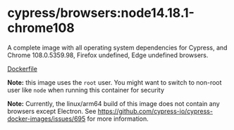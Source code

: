 <!--
WARNING: this file was autogenerated by generate-browser-image.js using

    yarn add:browser -- 14.18.1 --chrome=108.0.5359.98
-->

# cypress/browsers:node14.18.1-chrome108

A complete image with all operating system dependencies for Cypress, and Chrome 108.0.5359.98, Firefox undefined, Edge undefined browsers.

[Dockerfile](Dockerfile)

**Note:** this image uses the `root` user. You might want to switch to non-root user like `node` when running this container for security

**Note:** Currently, the linux/arm64 build of this image does not contain any browsers except Electron. See https://github.com/cypress-io/cypress-docker-images/issues/695 for more information.
